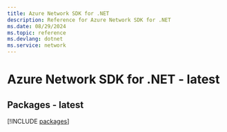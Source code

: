 ```yaml
---
title: Azure Network SDK for .NET
description: Reference for Azure Network SDK for .NET
ms.date: 08/29/2024
ms.topic: reference
ms.devlang: dotnet
ms.service: network
---
```

# Azure Network SDK for .NET - latest
## Packages - latest
[!INCLUDE [packages](network-index.md)]